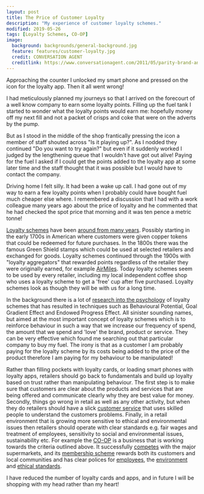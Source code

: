 ```yaml
---
layout: post
title: The Price of Customer Loyalty
description: "My experience of customer loyalty schemes."
modified: 2019-05-26
tags: [Loyalty Schemes, CO-OP]
image:
  background: backgrounds/general-background.jpg
  feature: features/customer-loyalty.jpg
  credit: CONVERSATION AGENT
  creditlink: https://www.conversationagent.com/2011/05/parity-brand-and-customer-programs.html
---
```


Approaching the counter I unlocked my smart phone and pressed on the icon for the loyalty app. Then it all went wrong!

I had meticulously planned my journeys so that I arrived on the forecourt of a well know company to earn some loyalty points. Filling up the fuel tank I started to wonder what the loyalty points would earn me: hopefully money off my next fill and not a packet of crisps and coke that were on the adverts by the pump.

But as I stood in the middle of the shop frantically pressing the icon a member of staff shouted across "Is it playing up?". As I nodded they continued "Do you want to try again?" but even if it suddenly worked I judged by the lengthening queue that I wouldn't have got out alive! Paying for the fuel I asked if I could get the points added to the loyalty app at some later time and the staff thought that it was possible but I would have to contact the company.

Driving home I felt silly. It had been a wake up call. I had gone out of my way to earn a few loyalty points when I probably could have bought fuel much cheaper else where. I remembered a discussion that I had with a work colleague many years ago about the price of loyalty and he commented that he had checked the spot price that morning and it was ten pence a metric tonne!  

[Loyalty schemes](https://en.wikipedia.org/wiki/Loyalty_program) have been [around from many years](https://blog.smile.io/a-history-of-loyalty-programs).  Possibly starting in the early 1700s in American where customers were given copper tokens that could be redeemed for future purchases. In the 1800s there was the famous Green Shield stamps which could be used at selected retailers and exchanged for goods. Loyalty schemes continued through the 1900s with "loyalty aggregators" that rewarded points regardless of the retailer they were originally earned, for example [AirMiles](https://en.wikipedia.org/wiki/Air_Miles). Today loyalty schemes seem to be used by every retailer, including my local independent coffee shop who uses a loyalty scheme to get a 'free' cup after five purchased. Loyalty schemes look as though they will be with us for a long time.

In the background there is a lot of [research into the psychology](https://medium.com/@dfcatch/the-psychology-of-loyalty-programs-3a9741c43f41) of loyalty schemes that has resulted in techniques such as Behavioural Potential, Goal Gradient Effect and Endowed Progress Effect. All sinister sounding names, but aimed at the most important concept of loyalty schemes which is to reinforce behaviour in such a way that we increase our frequency of spend, the amount that we spend and 'love' the brand, product or service. They can be very effective which found me searching out that particular company to buy my fuel. The irony is that as a customer I am probably paying for the loyalty scheme by its costs being added to the price of the product therefore I am paying for my behaviour to be manipulated!

Rather than filling pockets with loyalty cards, or loading smart phones with loyalty apps, retailers should go back to fundamentals and build up loyalty based on trust rather than manipulating behaviour. The first step is to make sure that customers are clear about the products and services that are being offered and communicate clearly why they are best value for money. Secondly, things go wrong in retail as well as any other activity, but when they do retailers should have a slick [customer service](https://www.insider-trends.com/3-facts-defining-the-future-of-loyalty/#ixzz5nsaBw5Xl) that uses skilled people to understand the customers problems.  Finally, in a retail environment that is growing more sensitive to ethical and environmental issues then retailers should operate with clear standards e.g. fair wages and treatment of  employees, sensitivity to social and environmental issues, sustainability etc. For example the [CO-OP](https://www.coop.co.uk/) is a business that is working towards the criteria outlined  above. It successfully [competes](https://www.thenews.coop/126240/sector/retail/co-op-convenience-stores-rated-annual-poll/) with the major supermarkets, and its [membership scheme](https://www.coop.co.uk/membership) rewards both its customers and local communities and has clear polices for [employees](https://colleagues.coop.co.uk/), the [environment](https://food.coop.co.uk/food-ethics/environmental-impacts/) and [ethical standards](https://www.co-operative.coop/ethics/ethical-policies).

I have reduced the number of loyalty cards and apps, and in future I will be shopping with my head rather than my heart!
